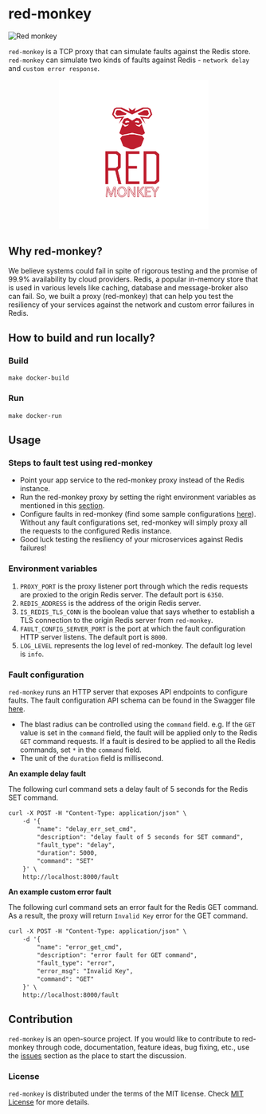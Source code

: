 # red-monkey

![Red monkey](https://github.com/toyotaconnected-India/red-monkey/workflows/red-monkey/badge.svg?branch=main)

`red-monkey` is a TCP proxy that can simulate faults against the Redis store. `red-monkey` can simulate two kinds of faults against Redis - `network delay` and `custom error response`.  

<p align="center">
  <img src="./assets/red-monkey-logo.png" width=300 height=300 />
</p>

## Why red-monkey? 
 
We believe systems could fail in spite of rigorous testing and the promise of 99.9% availability by cloud providers. Redis, a popular in-memory store that is used in various levels like caching, database and message-broker also can fail. So, we built a proxy (red-monkey) that can help you test the resiliency of your services against the network and custom error failures in Redis.
 
## How to build and run locally? 

### Build 

```
make docker-build 
```

### Run 

```
make docker-run
```

## Usage

### Steps to fault test using red-monkey

- Point your app service to the red-monkey proxy instead of the Redis instance. 
- Run the red-monkey proxy by setting the right environment variables as mentioned in this [section](#environment-variables). 
- Configure faults in red-monkey (find some sample configurations [here](#fault-configuration)). Without any fault configurations set, red-monkey will simply proxy all the requests to the configured Redis instance. 
- Good luck testing the resiliency of your microservices against Redis failures! 

### Environment variables

1. `PROXY_PORT` is the proxy listener port through which the redis requests are proxied to the origin Redis server. The default port is `6350`.
2. `REDIS_ADDRESS` is the address of the origin Redis server.
3. `IS_REDIS_TLS_CONN` is the boolean value that says whether to establish a TLS connection to the origin Redis server from `red-monkey`.
4. `FAULT_CONFIG_SERVER_PORT` is the port at which the fault configuration HTTP server listens. The default port is `8000`.
5. `LOG_LEVEL` represents the log level of red-monkey. The default log level is `info`. 

### Fault configuration

`red-monkey` runs an HTTP server that exposes API endpoints to configure faults. The fault configuration API schema can be found in the Swagger file [here](docs/swagger-fault-config-server.yaml). 

- The blast radius can be controlled using the `command` field. e.g. If the `GET` value is set in the `command` field, the fault will be applied only to the Redis `GET` command requests. If a fault is desired to be applied to all the Redis commands, set `*` in the `command` field. 
- The unit of the `duration` field is millisecond.  

**An example delay fault**

The following curl command sets a delay fault of 5 seconds for the Redis SET command. 

```
curl -X POST -H "Content-Type: application/json" \
    -d '{
        "name": "delay_err_set_cmd", 
        "description": "delay fault of 5 seconds for SET command",
        "fault_type": "delay", 
        "duration": 5000,
        "command": "SET"
    }' \
    http://localhost:8000/fault
```

**An example custom error fault**

The following curl command sets an error fault for the Redis GET command. As a result, the proxy will return `Invalid Key` error for the GET command.

```
curl -X POST -H "Content-Type: application/json" \
    -d '{
        "name": "error_get_cmd", 
        "description": "error fault for GET command",
        "fault_type": "error", 
        "error_msg": "Invalid Key",
        "command": "GET"
    }' \
    http://localhost:8000/fault
```

## Contribution

`red-monkey` is an open-source project. If you would like to contribute to red-monkey through code, documentation, feature ideas, bug fixing, etc., use the [issues](https://github.com/toyotaconnected-India/red-monkey/issues) section as the place to start the discussion. 


### License 

`red-monkey` is distributed under the terms of the MIT license. Check [MIT License](https://github.com/toyotaconnected-India/red-monkey/blob/main/LICENSE) for more details.
